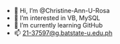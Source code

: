 - 👋 Hi, I’m @Christine-Ann-U-Rosa
- 👀 I’m interested in VB, MySQL 
- 🌱 I’m currently learning GitHub 
- 📫 21-37597@g.batstate-u.edu.ph

<!---
Christine-Ann-U-Rosa/Christine-Ann-U-Rosa is a ✨ special ✨ repository because its `README.md` (this file) appears on your GitHub profile.
You can click the Preview link to take a look at your changes.
--->
